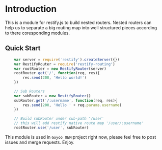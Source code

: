 Introduction
============
This is a module for restify.js to build nested routers.
Nested routers can help us to separate a big routing map into well structured pieces according to there coresponding modules.

Quick Start
-----------
```javascript
    var server = require('restify').createServer({})
    var RestifyRouter = require('restify-routing')
    var rootRouter = new RestifyRouter(server)
    rootRouter.get('/', function(req, res){
        res.send(200, 'Hello world!')
    })
    
    // Sub Routers
    var subRouter = new RestifyRouter()
    subRouter.get('/:username', function(req, res){
        res.send(200, 'Hello ' + req.params.username)
    })
    
    // Build subRouter under sub-path '/user'
    // this will add restify native route map '/user/:username'
    rootRouter.use('/user', subRouter)

```
This module is used in `Goyoo OEM` project right now, please feel free to post issues and merge requests. 
Enjoy.
